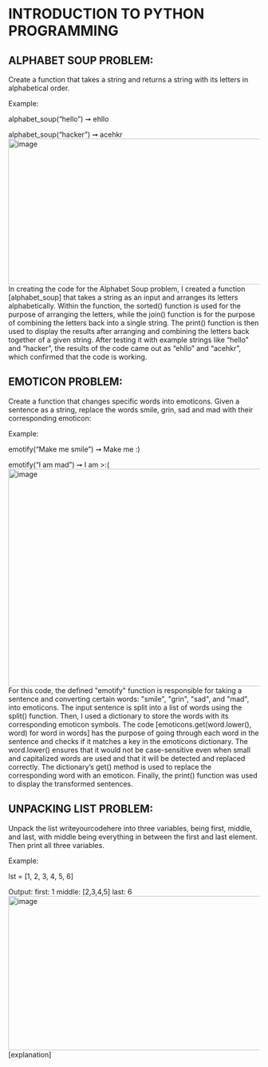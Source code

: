 # INTRODUCTION TO PYTHON PROGRAMMING
## ALPHABET SOUP PROBLEM: 
Create a function that takes a string and returns a string with its letters in alphabetical order.

Example:

alphabet_soup(“hello”) ➞ ehllo

alphabet_soup(“hacker”) ➞ acehkr
<img width="1141" height="292" alt="image" src="https://github.com/user-attachments/assets/c90a12eb-17de-4e35-b1d0-905847cbb013" />
In creating the code for the Alphabet Soup problem, I created a function [alphabet_soup] that takes a string as an input and arranges its letters alphabetically. Within the function, the sorted() function is used for the purpose of arranging the letters, while the join() function is for the purpose of combining the letters back into a single string. The print() function is then used to display the results after arranging and combining the letters back together of a given string. After testing it with example strings like “hello” and “hacker”, the results of the code came out as “ehllo” and “acehkr”, which confirmed that the code is working.

## EMOTICON PROBLEM: 
Create a function that changes specific words into emoticons. Given a sentence as a string, replace the words smile, grin, sad and mad with their corresponding emoticon:

Example:

emotify(“Make me smile”) ➞ Make me :)

emotify(“I am mad”) ➞ I am >:(
<img width="1028" height="435" alt="image" src="https://github.com/user-attachments/assets/b6050de5-2a3b-4d6e-97d2-a9d5ede6628c" />
For this code, the defined "emotify" function is responsible for taking a sentence and converting certain words: "smile", "grin", "sad", and "mad", into emoticons. The input sentence is split into a list of words using the split() function. Then, I used a dictionary to store the words with its corresponding emoticon symbols. The code [emoticons.get(word.lower(), word) for word in words] has the purpose of going through each word in the sentence and checks if it matches a key in the emoticons dictionary. The word.lower() ensures that it would not be case-sensitive even when small and capitalized words are used and that it will be detected and replaced correctly. The dictionary’s get() method is used to replace the corresponding word with an emoticon. Finally, the print() function was used to display the transformed sentences.

## UNPACKING LIST PROBLEM:
Unpack the list writeyourcodehere into three variables, being first, middle, and last, with middle being everything in between the first and last element. Then print all three variables.

Example: 

lst = [1, 2, 3, 4, 5, 6]

Output: first: 1 middle: [2,3,4,5] last: 6
<img width="1138" height="309" alt="image" src="https://github.com/user-attachments/assets/a96903e1-843a-4cb4-a60d-2186c39d160f" />
[explanation]
